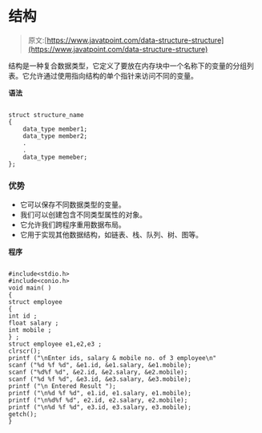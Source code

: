 # 结构

> 原文:[https://www.javatpoint.com/data-structure-structure](https://www.javatpoint.com/data-structure-structure)

结构是一种复合数据类型，它定义了要放在内存块中一个名称下的变量的分组列表。它允许通过使用指向结构的单个指针来访问不同的变量。

**语法**

```

struct structure_name 
{
    data_type member1;
    data_type member2;
    .
    .
    data_type memeber;
};

```

### 优势

*   它可以保存不同数据类型的变量。
*   我们可以创建包含不同类型属性的对象。
*   它允许我们跨程序重用数据布局。
*   它用于实现其他数据结构，如链表、栈、队列、树、图等。

**程序**

```

#include<stdio.h>
#include<conio.h>
void main( )
{
struct employee
{
int id ;
float salary ;
int mobile ;
} ;
struct employee e1,e2,e3 ;
clrscr();
printf ("\nEnter ids, salary & mobile no. of 3 employee\n"
scanf ("%d %f %d", &e1.id, &e1.salary, &e1.mobile);
scanf ("%d%f %d", &e2.id, &e2.salary, &e2.mobile);
scanf ("%d %f %d", &e3.id, &e3.salary, &e3.mobile);
printf ("\n Entered Result ");
printf ("\n%d %f %d", e1.id, e1.salary, e1.mobile);
printf ("\n%d%f %d", e2.id, e2.salary, e2.mobile);
printf ("\n%d %f %d", e3.id, e3.salary, e3.mobile);
getch();
}

```